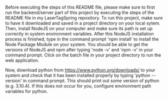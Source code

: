 Before executing the steps of this README file, please make sure to first run the backend/server part of this project by executing the steps of the README file in my LaserTagSpring repository. To run this project, make sure to have it downloaded and saved in a project directory on your local sytem. Then, install NodeJS on your computer and make sure its path is set up correctly in system environment variables. After this NodeJS installation process is finished, type in the command prompt 'npm install' to install the Node Package Module on your system. You should be able to get the versions of NodeJS and npm after typing 'node -v' and 'npm -v' in your command prompt. Click on the batch file in your project directory to run the web application. 

Now, download python from https://www.python.org/downloads/ to your system and check that it has been installed properly by typing 'python --version' in command prompt.
This should print out some version of python (e.g. 3.10.4). If this does not occur for you, configure environment path variables for python. 
